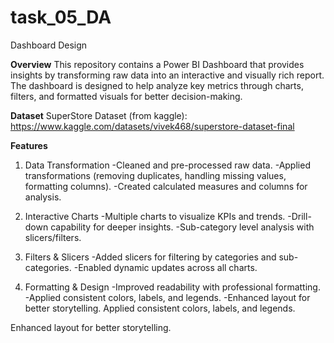 # task_05_DA
Dashboard Design 

**Overview**
This repository contains a Power BI Dashboard that provides insights by transforming raw data into an interactive and visually rich report. The dashboard is designed to help analyze key metrics through charts, filters, and formatted visuals for better decision-making.

**Dataset**
SuperStore Dataset (from kaggle): https://www.kaggle.com/datasets/vivek468/superstore-dataset-final

**Features**
1. Data Transformation
  -Cleaned and pre-processed raw data.
  -Applied transformations (removing duplicates, handling missing values, formatting columns).
  -Created calculated measures and columns for analysis.

2. Interactive Charts
  -Multiple charts to visualize KPIs and trends.
  -Drill-down capability for deeper insights.
  -Sub-category level analysis with slicers/filters.
   
3. Filters & Slicers
  -Added slicers for filtering by categories and sub-categories.
  -Enabled dynamic updates across all charts.
   
4. Formatting & Design
  -Improved readability with professional formatting.
  -Applied consistent colors, labels, and legends.
  -Enhanced layout for better storytelling.
Applied consistent colors, labels, and legends.

Enhanced layout for better storytelling.
